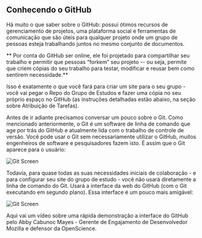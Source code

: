 ## Conhecendo o GitHub ## 

Há muito o que saber sobre o GitHub: possui ótimos recursos de gerenciamento de projetos, uma plataforma social e ferramentas de comunicação que são úteis para qualquer projeto onde um grupo de pessoas esteja trabalhando juntos no mesmo conjunto de documentos.

** Por conta do GitHub ser online, ele foi projetado para compartilhar seu trabalho e permitir que pessoas “forkem” seu projeto -- ou seja, permite que criem cópias do seu trabalho para testar, modificar e reusar bem como sentirem necessidade.**

Isso é exatamente o que você fará para criar um site para o seu grupo - você vai pegar o Repo do Grupo de Estudos e fazer uma cópia no seu próprio espaço no GitHub (as instruções detalhadas estão abaixo, na seção sobre Atribuição de Tarefas).

Antes de ir adiante precisamos conversar um pouco sobre o Git. Como mencionado anteriormente, o Git é um software de linha de comando que age por trás do GitHub e atualmente lida com o trabalho de controle de versão. Você pode usar o Git sem necessariamente utilizar o GitHub, muitos engenheiros de software e pesquisadores fazem isto. É assim que o Git aparece para o usuário: 

![Git Screen](../images/git.png)

Todavia, para quase todas as suas necessidades iniciais de colaboração - e para configurar seu site do grupo de estudo - você não usará diretamente a linha de comando do Git. Usará a interface da web do GitHub (com o Git executando em segundo plano). Essa interface é um pouco mais amigável:

![Git Screen](../images/paperb.png)


Aqui vai um vídeo sobre uma rápida demonstração a interface do GitHub pelo Abby Cabunoc Mayes - Gerente de Engajamento de Desenvolvedor Mozilla e defensor da OpenScience. 
